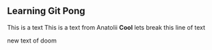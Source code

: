 ## Learning Git Pong
This is a text
This is a text from Anatolii
**Cool** lets break this line of text

new text of doom